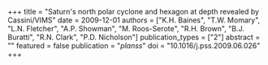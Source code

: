 +++
title = "Saturn's north polar cyclone and hexagon at depth revealed by Cassini/VIMS"
date = 2009-12-01
authors = ["K.H. Baines", "T.W. Momary", "L.N. Fletcher", "A.P. Showman", "M. Roos-Serote", "R.H. Brown", "B.J. Buratti", "R.N. Clark", "P.D. Nicholson"]
publication_types = ["2"]
abstract = ""
featured = false
publication = "*planss*"
doi = "10.1016/j.pss.2009.06.026"
+++

